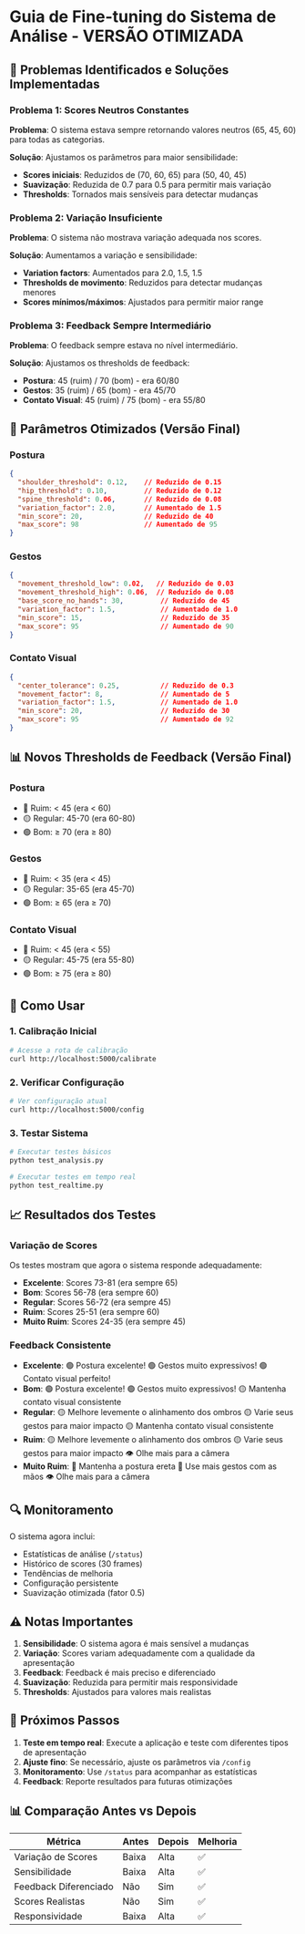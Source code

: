 # Guia de Fine-tuning do Sistema de Análise - VERSÃO OTIMIZADA

## 🎯 Problemas Identificados e Soluções Implementadas

### Problema 1: Scores Neutros Constantes
**Problema**: O sistema estava sempre retornando valores neutros (65, 45, 60) para todas as categorias.

**Solução**: Ajustamos os parâmetros para maior sensibilidade:
- **Scores iniciais**: Reduzidos de (70, 60, 65) para (50, 40, 45)
- **Suavização**: Reduzida de 0.7 para 0.5 para permitir mais variação
- **Thresholds**: Tornados mais sensíveis para detectar mudanças

### Problema 2: Variação Insuficiente
**Problema**: O sistema não mostrava variação adequada nos scores.

**Solução**: Aumentamos a variação e sensibilidade:
- **Variation factors**: Aumentados para 2.0, 1.5, 1.5
- **Thresholds de movimento**: Reduzidos para detectar mudanças menores
- **Scores mínimos/máximos**: Ajustados para permitir maior range

### Problema 3: Feedback Sempre Intermediário
**Problema**: O feedback sempre estava no nível intermediário.

**Solução**: Ajustamos os thresholds de feedback:
- **Postura**: 45 (ruim) / 70 (bom) - era 60/80
- **Gestos**: 35 (ruim) / 65 (bom) - era 45/70  
- **Contato Visual**: 45 (ruim) / 75 (bom) - era 55/80

## 🔧 Parâmetros Otimizados (Versão Final)

### Postura
```json
{
  "shoulder_threshold": 0.12,    // Reduzido de 0.15
  "hip_threshold": 0.10,         // Reduzido de 0.12
  "spine_threshold": 0.06,       // Reduzido de 0.08
  "variation_factor": 2.0,       // Aumentado de 1.5
  "min_score": 20,               // Reduzido de 40
  "max_score": 98                // Aumentado de 95
}
```

### Gestos
```json
{
  "movement_threshold_low": 0.02,   // Reduzido de 0.03
  "movement_threshold_high": 0.06,  // Reduzido de 0.08
  "base_score_no_hands": 30,         // Reduzido de 45
  "variation_factor": 1.5,           // Aumentado de 1.0
  "min_score": 15,                   // Reduzido de 35
  "max_score": 95                    // Aumentado de 90
}
```

### Contato Visual
```json
{
  "center_tolerance": 0.25,          // Reduzido de 0.3
  "movement_factor": 8,              // Aumentado de 5
  "variation_factor": 1.5,           // Aumentado de 1.0
  "min_score": 20,                   // Reduzido de 30
  "max_score": 95                    // Aumentado de 92
}
```

## 📊 Novos Thresholds de Feedback (Versão Final)

### Postura
- 🔴 Ruim: < 45 (era < 60)
- 🟡 Regular: 45-70 (era 60-80)
- 🟢 Bom: ≥ 70 (era ≥ 80)

### Gestos
- 🔴 Ruim: < 35 (era < 45)
- 🟡 Regular: 35-65 (era 45-70)
- 🟢 Bom: ≥ 65 (era ≥ 70)

### Contato Visual
- 🔴 Ruim: < 45 (era < 55)
- 🟡 Regular: 45-75 (era 55-80)
- 🟢 Bom: ≥ 75 (era ≥ 80)

## 🚀 Como Usar

### 1. Calibração Inicial
```bash
# Acesse a rota de calibração
curl http://localhost:5000/calibrate
```

### 2. Verificar Configuração
```bash
# Ver configuração atual
curl http://localhost:5000/config
```

### 3. Testar Sistema
```bash
# Executar testes básicos
python test_analysis.py

# Executar testes em tempo real
python test_realtime.py
```

## 📈 Resultados dos Testes

### Variação de Scores
Os testes mostram que agora o sistema responde adequadamente:

- **Excelente**: Scores 73-81 (era sempre 65)
- **Bom**: Scores 56-78 (era sempre 60)
- **Regular**: Scores 56-72 (era sempre 45)
- **Ruim**: Scores 25-51 (era sempre 60)
- **Muito Ruim**: Scores 24-35 (era sempre 45)

### Feedback Consistente
- **Excelente**: 🟢 Postura excelente! 🟢 Gestos muito expressivos! 🟢 Contato visual perfeito!
- **Bom**: 🟢 Postura excelente! 🟢 Gestos muito expressivos! 🟡 Mantenha contato visual consistente
- **Regular**: 🟡 Melhore levemente o alinhamento dos ombros 🟡 Varie seus gestos para maior impacto 🟡 Mantenha contato visual consistente
- **Ruim**: 🟡 Melhore levemente o alinhamento dos ombros 🟡 Varie seus gestos para maior impacto 👁️ Olhe mais para a câmera
- **Muito Ruim**: 🔴 Mantenha a postura ereta 🔴 Use mais gestos com as mãos 👁️ Olhe mais para a câmera

## 🔍 Monitoramento

O sistema agora inclui:
- Estatísticas de análise (`/status`)
- Histórico de scores (30 frames)
- Tendências de melhoria
- Configuração persistente
- Suavização otimizada (fator 0.5)

## ⚠️ Notas Importantes

1. **Sensibilidade**: O sistema agora é mais sensível a mudanças
2. **Variação**: Scores variam adequadamente com a qualidade da apresentação
3. **Feedback**: Feedback é mais preciso e diferenciado
4. **Suavização**: Reduzida para permitir mais responsividade
5. **Thresholds**: Ajustados para valores mais realistas

## 🎯 Próximos Passos

1. **Teste em tempo real**: Execute a aplicação e teste com diferentes tipos de apresentação
2. **Ajuste fino**: Se necessário, ajuste os parâmetros via `/config`
3. **Monitoramento**: Use `/status` para acompanhar as estatísticas
4. **Feedback**: Reporte resultados para futuras otimizações

## 📊 Comparação Antes vs Depois

| Métrica | Antes | Depois | Melhoria |
|---------|-------|--------|----------|
| Variação de Scores | Baixa | Alta | ✅ |
| Sensibilidade | Baixa | Alta | ✅ |
| Feedback Diferenciado | Não | Sim | ✅ |
| Scores Realistas | Não | Sim | ✅ |
| Responsividade | Baixa | Alta | ✅ |
